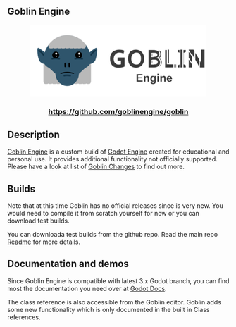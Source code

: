 ## Goblin Engine


<p align="center">
  <a href="https://goblinengine.github.io">
    <img src="https://github.com/goblinengine/goblin/raw/main/logo_outlined.svg" width="400" alt="Goblin Engine logo">
  </a>
</p>
<h3 align="center">
  <a href="https://github.com/goblinengine/goblin">https://github.com/goblinengine/goblin</a>
</h3>

## Description

[Goblin Engine](https://goblinengine.github.io) is a custom build of [Godot Engine](https://godotengine.org) created for educational and personal use. It provides additional functionality not officially supported. Please have a look at list of [Goblin Changes](https://github.com/goblinengine/goblin/blob/main/CHANGELOG.md) to find out more.

## Builds

Note that at this time Goblin has no official releases since is very new. You would need to compile it from scratch yourself for now or you can download test builds. 

You can downloada test builds from the github repo. Read the main repo [Readme](https://github.com/goblinengine/goblin/blob/main/README.md) for more details. 

## Documentation and demos

Since Goblin Engine is compatible with latest 3.x Godot branch, you can find most the documentation you need over at [Godot Docs](https://docs.godotengine.org/en/stable/). 

The class reference is also accessible from the Goblin editor. Goblin adds some new functionality which is only documented in the built in Class references.

